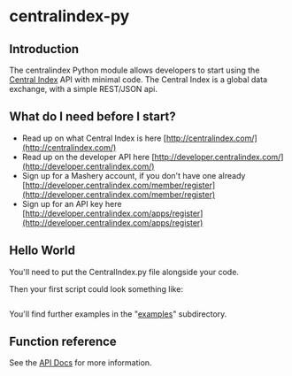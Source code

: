 # centralindex-py

## Introduction

The centralindex Python module allows developers to start using the [Central Index](http://centralindex.com/) API with minimal code. The Central Index is a global data exchange, with a simple REST/JSON api. 

## What do I need before I start?

* Read up on what Central Index is here [http://centralindex.com/](http://centralindex.com/)
* Read up on the developer API here [http://developer.centralindex.com/](http://developer.centralindex.com/)
* Sign up for a Mashery account, if you don't have one already [http://developer.centralindex.com/member/register](http://developer.centralindex.com/member/register)
* Sign up for an API key here [http://developer.centralindex.com/apps/register](http://developer.centralindex.com/apps/register)

## Hello World

You'll need to put the CentralIndex.py file alongside your code.

Then your first script could look something like:  

```

```

You'll find further examples in the "[examples](https://github.com/touchlocal/centralindex-python/tree/master/examples)" subdirectory.

## Function reference

See the [API Docs](http://developer.centralindex.com/docs/read/API_Reference) for more information.


